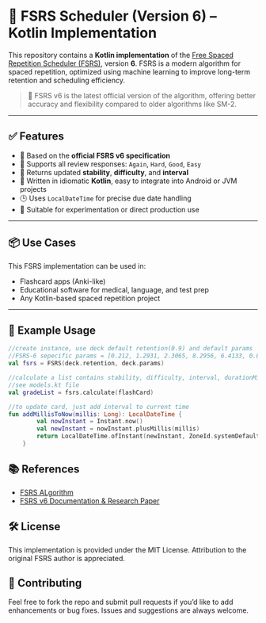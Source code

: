 # 🧠 FSRS Scheduler (Version 6) – Kotlin Implementation

This repository contains a **Kotlin implementation** of the [Free Spaced Repetition Scheduler (FSRS)](https://github.com/open-spaced-repetition), version **6**. FSRS is a modern algorithm for spaced repetition, optimized using machine learning to improve long-term retention and scheduling efficiency.

> 🔬 FSRS v6 is the latest official version of the algorithm, offering better accuracy and flexibility compared to older algorithms like SM-2.

---

## ✅ Features

- 📌 Based on the **official FSRS v6 specification**
- 🔄 Supports all review responses: `Again`, `Hard`, `Good`, `Easy`
- 🧮 Returns updated **stability**, **difficulty**, and **interval**
- 🧱 Written in idiomatic **Kotlin**, easy to integrate into Android or JVM projects
- 🕒 Uses `LocalDateTime` for precise due date handling
- 🧪 Suitable for experimentation or direct production use

---

## 📦 Use Cases

This FSRS implementation can be used in:

- Flashcard apps (Anki-like)
- Educational software for medical, language, and test prep
- Any Kotlin-based spaced repetition project

---

## 🚀 Example Usage

```kotlin
//create instance, use deck default retention(0.9) and default params
//FSRS-6 sepecific params = [0.212, 1.2931, 2.3065, 8.2956, 6.4133, 0.8334, 3.0194, 0.001, 1.8722, 0.1666, 0.796, 1.4835, 0.0614, 0.2629, 1.6483, 0.6014, 1.8729, 0.5425, 0.0912, 0.0658, 0.1542]
val fsrs = FSRS(deck.retention, deck.params)

//calculate a list contains stability, difficulty, interval, durationMillis and text to be shown for each button
//see models.kt file
val gradeList = fsrs.calculate(flashCard)

//to update card, just add interval to current time
fun addMillisToNow(millis: Long): LocalDateTime {
        val nowInstant = Instant.now()
        val newInstant = nowInstant.plusMillis(millis)
        return LocalDateTime.ofInstant(newInstant, ZoneId.systemDefault())
    } 
```
## 📚 References
- [FSRS ALgorithm](https://github.com/open-spaced-repetition/fsrs4anki)
- [FSRS v6 Documentation & Research Paper](https://github.com/open-spaced-repetition/fsrs4anki/wiki/Research-resources)

## 🛠 License
This implementation is provided under the MIT License. Attribution to the original FSRS author is appreciated.

## 🙌 Contributing
Feel free to fork the repo and submit pull requests if you’d like to add enhancements or bug fixes. Issues and suggestions are always welcome.
